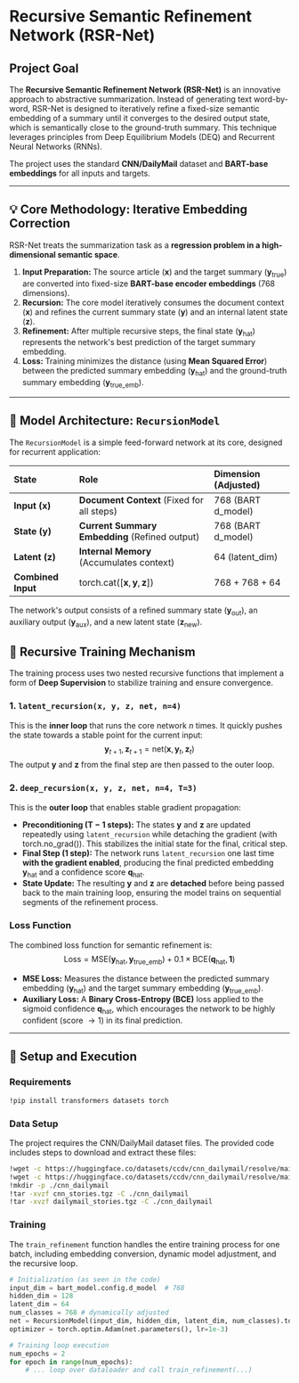 
#  Recursive Semantic Refinement Network (RSR-Net)

## Project Goal
The **Recursive Semantic Refinement Network (RSR-Net)** is an innovative approach to abstractive summarization. Instead of generating text word-by-word, RSR-Net is designed to iteratively refine a fixed-size semantic embedding of a summary until it converges to the desired output state, which is semantically close to the ground-truth summary. This technique leverages principles from Deep Equilibrium Models (DEQ) and Recurrent Neural Networks (RNNs).

The project uses the standard **CNN/DailyMail** dataset and **BART-base embeddings** for all inputs and targets.

---

## 💡 Core Methodology: Iterative Embedding Correction

RSR-Net treats the summarization task as a **regression problem in a high-dimensional semantic space**.

1.  **Input Preparation:** The source article ($\mathbf{x}$) and the target summary ($\mathbf{y}_{\text{true}}$) are converted into fixed-size **BART-base encoder embeddings** (768 dimensions).
2.  **Recursion:** The core model iteratively consumes the document context ($\mathbf{x}$) and refines the current summary state ($\mathbf{y}$) and an internal latent state ($\mathbf{z}$).
3.  **Refinement:** After multiple recursive steps, the final state ($\mathbf{y}_{\text{hat}}$) represents the network's best prediction of the target summary embedding.
4.  **Loss:** Training minimizes the distance (using **Mean Squared Error**) between the predicted summary embedding ($\mathbf{y}_{\text{hat}}$) and the ground-truth summary embedding ($\mathbf{y}_{\text{true\_emb}}$).

---

## 🧠 Model Architecture: `RecursionModel`

The `RecursionModel` is a simple feed-forward network at its core, designed for recurrent application:

| State | Role | Dimension (Adjusted) |
| :--- | :--- | :--- |
| **Input ($\mathbf{x}$)** | **Document Context** (Fixed for all steps) | 768 (BART $\text{d\_model}$) |
| **State ($\mathbf{y}$)** | **Current Summary Embedding** (Refined output) | 768 (BART $\text{d\_model}$) |
| **Latent ($\mathbf{z}$)** | **Internal Memory** (Accumulates context) | 64 ($\text{latent\_dim}$) |
| **Combined Input** | $\text{torch.cat}([\mathbf{x}, \mathbf{y}, \mathbf{z}])$ | $768 + 768 + 64$ |

The network's output consists of a refined summary state ($\mathbf{y}_{\text{out}}$), an auxiliary output ($\mathbf{y}_{\text{aux}}$), and a new latent state ($\mathbf{z}_{\text{new}}$).

## 🔄 Recursive Training Mechanism

The training process uses two nested recursive functions that implement a form of **Deep Supervision** to stabilize training and ensure convergence.

### 1. `latent_recursion(x, y, z, net, n=4)`

This is the **inner loop** that runs the core network $n$ times. It quickly pushes the state towards a stable point for the current input:
$$\mathbf{y}_{t+1}, \mathbf{z}_{t+1} = \text{net}(\mathbf{x}, \mathbf{y}_t, \mathbf{z}_t)$$
The output $\mathbf{y}$ and $\mathbf{z}$ from the final step are then passed to the outer loop.

### 2. `deep_recursion(x, y, z, net, n=4, T=3)`

This is the **outer loop** that enables stable gradient propagation:
* **Preconditioning ($\text{T}-1$ steps):** The states $\mathbf{y}$ and $\mathbf{z}$ are updated repeatedly using `latent_recursion` while detaching the gradient ($\text{with torch.no\_grad}()$). This stabilizes the initial state for the final, critical step.
* **Final Step (1 step):** The network runs `latent_recursion` one last time **with the gradient enabled**, producing the final predicted embedding $\mathbf{y}_{\text{hat}}$ and a confidence score $\mathbf{q}_{\text{hat}}$.
* **State Update:** The resulting $\mathbf{y}$ and $\mathbf{z}$ are **detached** before being passed back to the main training loop, ensuring the model trains on sequential segments of the refinement process.

### Loss Function

The combined loss function for semantic refinement is:
$$
\text{Loss} = \text{MSE}(\mathbf{y}_{\text{hat}}, \mathbf{y}_{\text{true\_emb}}) + 0.1 \times \text{BCE}(\mathbf{q}_{\text{hat}}, \mathbf{1})
$$

* **$\text{MSE Loss}$:** Measures the distance between the predicted summary embedding ($\mathbf{y}_{\text{hat}}$) and the target summary embedding ($\mathbf{y}_{\text{true\_emb}}$).
* **$\text{Auxiliary Loss}$:** A **Binary Cross-Entropy (BCE)** loss applied to the sigmoid confidence $\mathbf{q}_{\text{hat}}$, which encourages the network to be highly confident (score $\to 1$) in its final prediction.

---

## 🚀 Setup and Execution

### Requirements

```bash
!pip install transformers datasets torch
```

### Data Setup

The project requires the CNN/DailyMail dataset files. The provided code includes steps to download and extract these files:

```bash
!wget -c https://huggingface.co/datasets/ccdv/cnn_dailymail/resolve/main/cnn_stories.tgz
!wget -c https://huggingface.co/datasets/ccdv/cnn_dailymail/resolve/main/dailymail_stories.tgz
!mkdir -p ./cnn_dailymail
!tar -xvzf cnn_stories.tgz -C ./cnn_dailymail
!tar -xvzf dailymail_stories.tgz -C ./cnn_dailymail
```

### Training

The `train_refinement` function handles the entire training process for one batch, including embedding conversion, dynamic model adjustment, and the recursive loop.

```python
# Initialization (as seen in the code)
input_dim = bart_model.config.d_model  # 768
hidden_dim = 128
latent_dim = 64
num_classes = 768 # dynamically adjusted
net = RecursionModel(input_dim, hidden_dim, latent_dim, num_classes).to(device)
optimizer = torch.optim.Adam(net.parameters(), lr=1e-3)

# Training loop execution
num_epochs = 2
for epoch in range(num_epochs):
    # ... loop over dataloader and call train_refinement(...)
```
